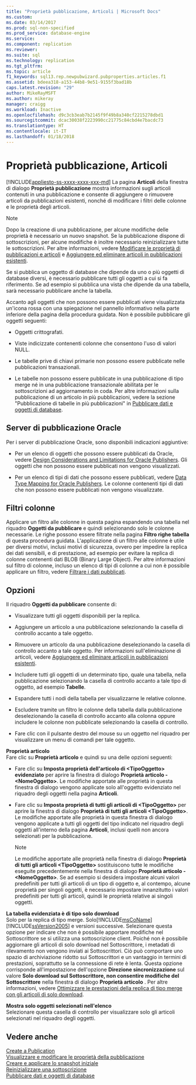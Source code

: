 ```yaml
---
title: "Proprietà pubblicazione, Articoli | Microsoft Docs"
ms.custom: 
ms.date: 03/14/2017
ms.prod: sql-non-specified
ms.prod_service: database-engine
ms.service: 
ms.component: replication
ms.reviewer: 
ms.suite: sql
ms.technology: replication
ms.tgt_pltfrm: 
ms.topic: article
f1_keywords: sql13.rep.newpubwizard.pubproperties.articles.f1
ms.assetid: bdeea318-a153-44b8-9e51-9155f3bad18b
caps.latest.revision: "29"
author: MikeRayMSFT
ms.author: mikeray
manager: craigg
ms.workload: Inactive
ms.openlocfilehash: d9c3cb3eab7b2145f9f49b8a340cf2215278dbd1
ms.sourcegitcommit: dcac30038f2223990cc21775c84cbd4e7bacdc73
ms.translationtype: HT
ms.contentlocale: it-IT
ms.lasthandoff: 01/18/2018
---
```

# <a name="publication-properties-articles"></a>Proprietà pubblicazione, Articoli
[!INCLUDE[appliesto-ss-xxxx-xxxx-xxx-md](../../includes/appliesto-ss-xxxx-xxxx-xxx-md.md)] La pagina **Articoli** della finestra di dialogo **Proprietà pubblicazione** mostra informazioni sugli articoli contenuti in una pubblicazione e consente di aggiungere o rimuovere articoli da pubblicazioni esistenti, nonché di modificare i filtri delle colonne e le proprietà degli articoli.  
  
> [!NOTE]  
>  Dopo la creazione di una pubblicazione, per alcune modifiche delle proprietà è necessario un nuovo snapshot. Se la pubblicazione dispone di sottoscrizioni, per alcune modifiche è inoltre necessario reinizializzare tutte le sottoscrizioni. Per altre informazioni, vedere [Modificare le proprietà di pubblicazioni e articoli](../../relational-databases/replication/publish/change-publication-and-article-properties.md) e [Aggiungere ed eliminare articoli in pubblicazioni esistenti](../../relational-databases/replication/publish/add-articles-to-and-drop-articles-from-existing-publications.md).  
  
 Se si pubblica un oggetto di database che dipende da uno o più oggetti di database diversi, è necessario pubblicare tutti gli oggetti a cui si fa riferimento. Se ad esempio si pubblica una vista che dipende da una tabella, sarà necessario pubblicare anche la tabella.  
  
 Accanto agli oggetti che non possono essere pubblicati viene visualizzata un'icona rossa con una spiegazione nel pannello informativo nella parte inferiore della pagina della procedura guidata. Non è possibile pubblicare gli oggetti seguenti:  
  
-   Oggetti crittografati.  
  
-   Viste indicizzate contenenti colonne che consentono l'uso di valori NULL.  
  
-   Le tabelle prive di chiavi primarie non possono essere pubblicate nelle pubblicazioni transazionali.  
  
-   Le tabelle non possono essere pubblicate in una pubblicazione di tipo merge né in una pubblicazione transazionale abilitata per le sottoscrizioni ad aggiornamento in coda. Per altre informazioni sulla pubblicazione di un articolo in più pubblicazioni, vedere la sezione "Pubblicazione di tabelle in più pubblicazioni" in [Pubblicare dati e oggetti di database](../../relational-databases/replication/publish/publish-data-and-database-objects.md).  
  
## <a name="oracle-publishers"></a>Server di pubblicazione Oracle  
 Per i server di pubblicazione Oracle, sono disponibili indicazioni aggiuntive:  
  
-   Per un elenco di oggetti che possono essere pubblicati da Oracle, vedere [Design Considerations and Limitations for Oracle Publishers](../../relational-databases/replication/non-sql/design-considerations-and-limitations-for-oracle-publishers.md). Gli oggetti che non possono essere pubblicati non vengono visualizzati.  
  
-   Per un elenco di tipi di dati che possono essere pubblicati, vedere [Data Type Mapping for Oracle Publishers](../../relational-databases/replication/non-sql/data-type-mapping-for-oracle-publishers.md). Le colonne contenenti tipi di dati che non possono essere pubblicati non vengono visualizzate.  
  
## <a name="column-filters"></a>Filtri colonne  
 Applicare un filtro alle colonne in questa pagina espandendo una tabella nel riquadro **Oggetti da pubblicare** e quindi selezionando solo le colonne necessarie. Le righe possono essere filtrate nella pagina **Filtro righe tabella** di questa procedura guidata. L'applicazione di un filtro alle colonne è utile per diversi motivi, inclusi motivi di sicurezza, ovvero per impedire la replica dei dati sensibili, e di prestazione, ad esempio per evitare la replica di colonne contenenti dati BLOB (Binary Large Object). Per altre informazioni sul filtro di colonne, incluso un elenco di tipi di colonne a cui non è possibile applicare un filtro, vedere [Filtrare i dati pubblicati](../../relational-databases/replication/publish/filter-published-data.md).  
  
## <a name="options"></a>Opzioni  
 Il riquadro **Oggetti da pubblicare** consente di:  
  
-   Visualizzare tutti gli oggetti disponibili per la replica.  
  
-   Aggiungere un articolo a una pubblicazione selezionando la casella di controllo accanto a tale oggetto.  
  
-   Rimuovere un articolo da una pubblicazione deselezionando la casella di controllo accanto a tale oggetto. Per informazioni sull'eliminazione di articoli, vedere [Aggiungere ed eliminare articoli in pubblicazioni esistenti](../../relational-databases/replication/publish/add-articles-to-and-drop-articles-from-existing-publications.md).  
  
-   Includere tutti gli oggetti di un determinato tipo, quale una tabella, nella pubblicazione selezionando la casella di controllo accanto a tale tipo di oggetto, ad esempio **Tabelle**.  
  
-   Espandere tutti i nodi della tabella per visualizzarne le relative colonne.  
  
-   Escludere tramite un filtro le colonne della tabella dalla pubblicazione deselezionando la casella di controllo accanto alla colonna oppure includere le colonne non pubblicate selezionando la casella di controllo.  
  
-   Fare clic con il pulsante destro del mouse su un oggetto nel riquadro per visualizzare un menu di comandi per tale oggetto.  
  
 **Proprietà articolo**  
 Fare clic su **Proprietà articolo** e quindi su una delle opzioni seguenti:  
  
-   Fare clic su **Imposta proprietà dell'articolo di \<TipoOggetto> evidenziato** per aprire la finestra di dialogo **Proprietà articolo - \<NomeOggetto>**. Le modifiche apportate alle proprietà in questa finestra di dialogo vengono applicate solo all'oggetto evidenziato nel riquadro degli oggetti nella pagina **Articoli**.  
  
-   Fare clic su **Imposta proprietà di tutti gli articoli di \<TipoOggetto>** per aprire la finestra di dialogo **Proprietà di tutti gli articoli \<TipoOggetto>**. Le modifiche apportate alle proprietà in questa finestra di dialogo vengono applicate a tutti gli oggetti del tipo indicato nel riquadro degli oggetti all'interno della pagina **Articoli**, inclusi quelli non ancora selezionati per la pubblicazione.  
  
    > [!NOTE]  
    >  Le modifiche apportate alle proprietà nella finestra di dialogo **Proprietà di tutti gli articoli \<TipoOggetto>** sostituiscono tutte le modifiche eseguite precedentemente nella finestra di dialogo **Proprietà articolo - \<NomeOggetto>**. Se ad esempio si desidera impostare alcuni valori predefiniti per tutti gli articoli di un tipo di oggetto e, al contempo, alcune proprietà per singoli oggetti, è necessario impostare innanzitutto i valori predefiniti per tutti gli articoli, quindi le proprietà relative ai singoli oggetti.  
  
 **La tabella evidenziata è di tipo solo download**  
 Solo per la replica di tipo merge. Solo[!INCLUDE[msCoName](../../includes/msconame-md.md)] [!INCLUDE[ssVersion2005](../../includes/ssversion2005-md.md)] e versioni successive. Selezionare questa opzione per indicare che non è possibile apportare modifiche nel Sottoscrittore se si utilizza una sottoscrizione client. Poiché non è possibile aggiornare gli articoli di solo download nel Sottoscrittore, i metadati di rilevamento non vengono inviati ai Sottoscrittori. Ciò può comportare uno spazio di archiviazione ridotto sui Sottoscrittori e un vantaggio in termini di prestazioni, soprattutto se la connessione di rete è lenta. Questa opzione corrisponde all'impostazione dell'opzione **Direzione sincronizzazione** sul valore **Solo download sul Sottoscrittore, non consentire modifiche del Sottoscrittore** nella finestra di dialogo **Proprietà articolo** . Per altre informazioni, vedere [Ottimizzare le prestazioni della replica di tipo merge con gli articoli di solo download](../../relational-databases/replication/merge/optimize-merge-replication-performance-with-download-only-articles.md).  
  
 **Mostra solo oggetti selezionati nell'elenco**  
 Selezionare questa casella di controllo per visualizzare solo gli articoli selezionati nel riquadro degli oggetti.  
  
## <a name="see-also"></a>Vedere anche  
 [Create a Publication](../../relational-databases/replication/publish/create-a-publication.md)   
 [Visualizzare e modificare le proprietà della pubblicazione](../../relational-databases/replication/publish/view-and-modify-publication-properties.md)   
 [Creare e applicare lo snapshot iniziale](../../relational-databases/replication/create-and-apply-the-initial-snapshot.md)   
 [Reinizializzare una sottoscrizione](../../relational-databases/replication/reinitialize-a-subscription.md)   
 [Pubblicare dati e oggetti di database](../../relational-databases/replication/publish/publish-data-and-database-objects.md)  
  
  
